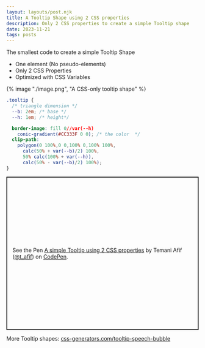 ```yaml
---
layout: layouts/post.njk
title: A Tooltip Shape using 2 CSS properties
description: Only 2 CSS properties to create a simple Tooltip shape
date: 2023-11-21
tags: posts
---
```


The smallest code to create a simple Tooltip Shape
* One element (No pseudo-elements)
* Only 2 CSS Properties
* Optimized with CSS Variables


{% image "./image.png", "A CSS-only tooltip shape" %}

```css
.tooltip {
  /* triangle dimension */
  --b: 2em; /* base */
  --h: 1em; /* height*/

  border-image: fill 0//var(--h)
    conic-gradient(#CC333F 0 0); /* the color  */
  clip-path: 
    polygon(0 100%,0 0,100% 0,100% 100%,
      calc(50% + var(--b)/2) 100%,
      50% calc(100% + var(--h)),
      calc(50% - var(--b)/2) 100%);
}
```

<p class="codepen" data-height="400" data-default-tab="result" data-slug-hash="ExrEXoO" data-preview="true" data-user="t_afif" style="height: 400px; box-sizing: border-box; display: flex; align-items: center; justify-content: center; border: 2px solid; margin: 1em 0; padding: 1em;">
  <span>See the Pen <a href="https://codepen.io/t_afif/pen/ExrEXoO">
  A simple Tooltip using 2 CSS properties</a> by Temani Afif (<a href="https://codepen.io/t_afif">@t_afif</a>)
  on <a href="https://codepen.io">CodePen</a>.</span>
</p>
<script async src="https://cpwebassets.codepen.io/assets/embed/ei.js"></script>

More Tooltip shapes: [css-generators.com/tooltip-speech-bubble](https://css-generators.com/tooltip-speech-bubble/)